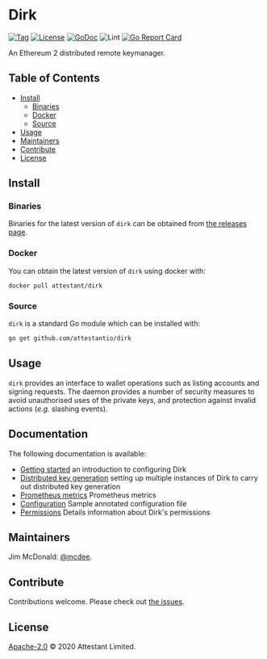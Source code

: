 # Dirk

[![Tag](https://img.shields.io/github/tag/attestantio/dirk.svg)](https://github.com/attestantio/dirk/releases/)
[![License](https://img.shields.io/github/license/attestantio/dirk.svg)](LICENSE)
[![GoDoc](https://godoc.org/github.com/attestantio/dirk?status.svg)](https://godoc.org/github.com/attestantio/dirk)
![Lint](https://github.com/attestantio/dirk/workflows/golangci-lint/badge.svg)
[![Go Report Card](https://goreportcard.com/badge/github.com/attestantio/dirk)](https://goreportcard.com/report/github.com/attestantio/dirk)

An Ethereum 2 distributed remote keymanager.

## Table of Contents

- [Install](#install)
  - [Binaries](#binaries)
  - [Docker](#docker)
  - [Source](#source)
- [Usage](#usage)
- [Maintainers](#maintainers)
- [Contribute](#contribute)
- [License](#license)

## Install

### Binaries

Binaries for the latest version of `dirk` can be obtained from [the releases page](https://github.com/attestantio/dirk/releases/latest).

### Docker

You can obtain the latest version of `dirk` using docker with:

```
docker pull attestant/dirk
```

### Source

`dirk` is a standard Go module which can be installed with:

```sh
go get github.com/attestantio/dirk
```

## Usage
`dirk` provides an interface to wallet operations such as listing accounts and signing requests.  The daemon provides a number of security measures to avoid unauthorised uses of the private keys, and protection against invalid actions (_e.g._ slashing events).

## Documentation
The following documentation is available:

  - [Getting started](docs/getting_started.md) an introduction to configuring Dirk
  - [Distributed key generation](docs/distributed_key_generation.md) setting up multiple instances of Dirk to carry out distributed key generation
  - [Prometheus metrics](docs/metrics/prometheus.md) Prometheus metrics
  - [Configuration](docs/configuration.md) Sample annotated configuration file
  - [Permissions](docs/permissions.md) Details information about Dirk's permissions

## Maintainers

Jim McDonald: [@mcdee](https://github.com/mcdee).

## Contribute

Contributions welcome. Please check out [the issues](https://github.com/attestantio/dirk/issues).

## License

[Apache-2.0](LICENSE) © 2020 Attestant Limited.
